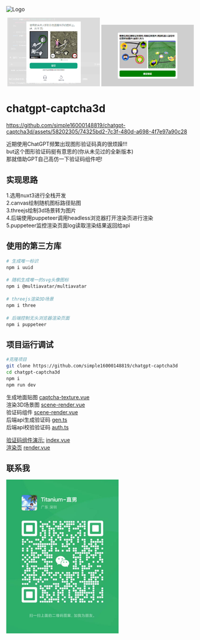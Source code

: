 
![Logo](./public/favicon.ico)

<p align="center">
  <img src="./public/sample-gpt.png" alt="chatgpt" width="49%" />
  <img src="./public/sample-mine.png" alt="我的实现" width="49%" />
</p>



# chatgpt-captcha3d


https://github.com/simple16000148819/chatgpt-captcha3d/assets/58202305/74325bd2-7c3f-480d-a698-4f7e97a90c28

近期使用ChatGPT频繁出现图形验证码真的很烦躁!!!    
but这个图形验证码挺有意思的(你从未见过的全新版本)   
那就借助GPT自己高仿一下验证码组件吧!


## 实现思路

1.选用nuxt3进行全栈开发   
2.canvas绘制随机图标路径贴图   
3.threejs绘制3d场景转为图片   
4.后端使用puppeteer调用headless浏览器打开渲染页进行渲染   
5.puppeteer监控渲染页面log读取渲染结果返回给api   

## 使用的第三方库
```bash
# 生成唯一标识
npm i uuid

# 随机生成唯一的svg头像图标
npm i @multiavatar/multiavatar

# threejs渲染3D场景
npm i three

# 后端控制无头浏览器渲染页面
npm i puppeteer

```

## 项目运行调试

```bash
#克隆项目
git clone https://github.com/simple16000148819/chatgpt-captcha3d
cd chatgpt-captcha3d
npm i
npm run dev

```
生成地面贴图 [captcha-texture.vue](./components/captcha-texture.vue)  
渲染3D场景图 [scene-render.vue](./components/scene-render.vue)  
验证码组件 [scene-render.vue](./components/captcha-modal.vue)  
后端api生成验证码 [gen.ts](./server/api/gen.ts)  
后端api校验验证码 [auth.ts](./server/api/auth.ts)  

[验证码组件演示:](http://localhost:3000)  [index.vue](./pages/index.vue)  
[渲染页](http://localhost:3000/render)  [render.vue](./pages/render.vue)  


## 联系我
<img src="./public/wx.jpg" alt="chatgpt" width="300" />